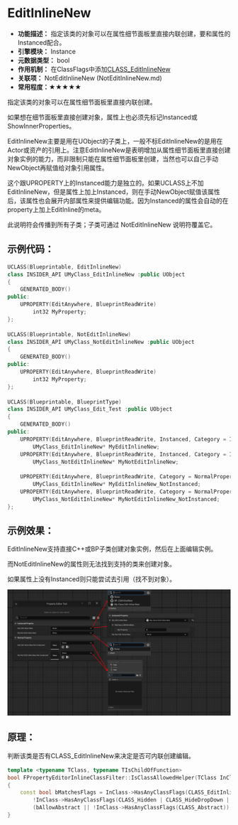 # EditInlineNew

- **功能描述：**  指定该类的对象可以在属性细节面板里直接内联创建，要和属性的Instanced配合。
- **引擎模块：** Instance
- **元数据类型：** bool
- **作用机制：** 在ClassFlags中添加[CLASS_EditInlineNew](../../../../Flags/EClassFlags/CLASS_EditInlineNew.md)
- **关联项：** NotEditInlineNew (NotEditInlineNew.md)
- **常用程度：★★★★★**

指定该类的对象可以在属性细节面板里直接内联创建。

如果想在细节面板里直接创建对象，属性上也必须先标记Instanced或ShowInnerProperties。

EditInlineNew主要是用在UObject的子类上，一般不标EditInlineNew的是用在Actor或资产的引用上。注意EditInlineNew是表明增加从属性细节面板里直接创建对象实例的能力，而非限制只能在属性细节面板里创建，当然也可以自己手动NewObject再赋值给对象引用属性。

这个跟UPROPERTY上的Instanced能力是独立的。如果UCLASS上不加EditInlineNew，但是属性上加上Instanced，则在手动NewObject赋值该属性后，该属性也会展开内部属性来提供编辑功能。因为Instanced的属性会自动的在property上加上EditInline的meta。

此说明符会传播到所有子类；子类可通过 NotEditInlineNew 说明符覆盖它。

## 示例代码：

```cpp
UCLASS(Blueprintable, EditInlineNew)
class INSIDER_API UMyClass_EditInlineNew :public UObject
{
	GENERATED_BODY()
public:
	UPROPERTY(EditAnywhere, BlueprintReadWrite)
		int32 MyProperty;
};

UCLASS(Blueprintable, NotEditInlineNew)
class INSIDER_API UMyClass_NotEditInlineNew :public UObject
{
	GENERATED_BODY()
public:
	UPROPERTY(EditAnywhere, BlueprintReadWrite)
		int32 MyProperty;
};

UCLASS(Blueprintable, BlueprintType)
class INSIDER_API UMyClass_Edit_Test :public UObject
{
	GENERATED_BODY()
public:
	UPROPERTY(EditAnywhere, BlueprintReadWrite, Instanced, Category = InstancedProperty)
		UMyClass_EditInlineNew* MyEditInlineNew;
	UPROPERTY(EditAnywhere, BlueprintReadWrite, Instanced, Category = InstancedProperty)
		UMyClass_NotEditInlineNew* MyNotEditInlineNew;

	UPROPERTY(EditAnywhere, BlueprintReadWrite, Category = NormalProperty)
		UMyClass_EditInlineNew* MyEditInlineNew_NotInstanced;
	UPROPERTY(EditAnywhere, BlueprintReadWrite, Category = NormalProperty)
		UMyClass_NotEditInlineNew* MyNotEditInlineNew_NotInstanced;
};
```

## 示例效果：

EditInlineNew支持直接C++或BP子类创建对象实例，然后在上面编辑实例。

而NotEditInlineNew的属性则无法找到支持的类来创建对象。

如果属性上没有Instanced则只能尝试去引用（找不到对象）。

![image.png](image.png)

## 原理：

判断该类是否有CLASS_EditInlineNew来决定是否可内联创建编辑。

```cpp
template <typename TClass, typename TIsChildOfFunction>
bool FPropertyEditorInlineClassFilter::IsClassAllowedHelper(TClass InClass, TIsChildOfFunction IsClassChildOf, TSharedRef< FClassViewerFilterFuncs > InFilterFuncs)
{
	const bool bMatchesFlags = InClass->HasAnyClassFlags(CLASS_EditInlineNew) &&
		!InClass->HasAnyClassFlags(CLASS_Hidden | CLASS_HideDropDown | CLASS_Deprecated) &&
		(bAllowAbstract || !InClass->HasAnyClassFlags(CLASS_Abstract));
}
```
